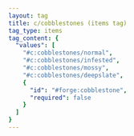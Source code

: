 ```yaml
---
layout: tag
title: c/cobblestones (items tag)
tag_type: items
tag_content: {
  "values": [
    "#c:cobblestones/normal",
    "#c:cobblestones/infested",
    "#c:cobblestones/mossy",
    "#c:cobblestones/deepslate",
    {
      "id": "#forge:cobblestone",
      "required": false
    }
  ]
}
---
```

